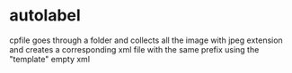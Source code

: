 # autolabel
cpfile goes through a folder and collects all the image with jpeg extension and creates a corresponding xml file with the same prefix 
using the "template" empty xml 

